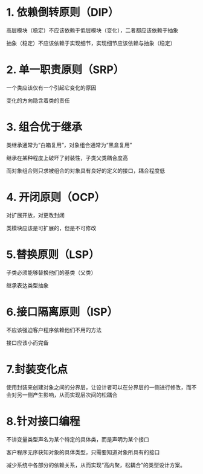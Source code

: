 # 1. 依赖倒转原则（DIP）

高层模块（稳定）不应该依赖于低层模块（变化），二者都应该依赖于抽象

抽象（稳定）不应该依赖于实现细节，实现细节应该依赖与抽象（稳定）

# 2. 单一职责原则（SRP）

一个类应该仅有一个引起它变化的原因

变化的方向隐含着类的责任

# 3. 组合优于继承

类继承通常为“白箱复用”，对象组合通常为“黑盒复用”

继承在某种程度上破坏了封装性，子类父类耦合度高

而对象组合则只求被组合的对象具有良好的定义的接口，耦合程度低

# 4. 开闭原则（OCP）

对扩展开放，对更改封闭

类模块应该是可扩展的，但是不可修改

# 5.替换原则（LSP）

子类必须能够替换他们的基类（父类）

继承表达类型抽象

# 6.接口隔离原则（ISP）

不应该强迫客户程序依赖他们不用的方法

接口应该小而完备

# 7.封装变化点

使用封装来创建对象之间的分界层，让设计者可以在分界层的一侧进行修改，而不会对另一侧产生影响，从而实现层次间的松耦合

# 8.针对接口编程

不讲变量类型声名为某个特定的具体类，而是声明为某个接口

客户程序无序获知对象的具体类型，只需要知道对象所具有的接口

减少系统中各部分的依赖关系，从而实现“高内聚，松耦合”的类型设计方案。
